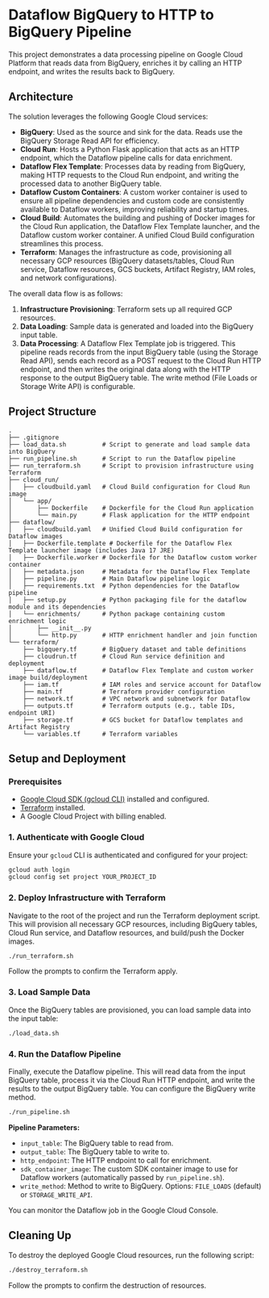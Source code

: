 # Dataflow BigQuery to HTTP to BigQuery Pipeline

This project demonstrates a data processing pipeline on Google Cloud Platform that reads data from BigQuery, enriches it by calling an HTTP endpoint, and writes the results back to BigQuery.

## Architecture

The solution leverages the following Google Cloud services:

- **BigQuery**: Used as the source and sink for the data. Reads use the BigQuery Storage Read API for efficiency.
- **Cloud Run**: Hosts a Python Flask application that acts as an HTTP endpoint, which the Dataflow pipeline calls for data enrichment.
- **Dataflow Flex Template**: Processes data by reading from BigQuery, making HTTP requests to the Cloud Run endpoint, and writing the processed data to another BigQuery table.
- **Dataflow Custom Containers**: A custom worker container is used to ensure all pipeline dependencies and custom code are consistently available to Dataflow workers, improving reliability and startup times.
- **Cloud Build**: Automates the building and pushing of Docker images for the Cloud Run application, the Dataflow Flex Template launcher, and the Dataflow custom worker container. A unified Cloud Build configuration streamlines this process.
- **Terraform**: Manages the infrastructure as code, provisioning all necessary GCP resources (BigQuery datasets/tables, Cloud Run service, Dataflow resources, GCS buckets, Artifact Registry, IAM roles, and network configurations).

The overall data flow is as follows:

1.  **Infrastructure Provisioning**: Terraform sets up all required GCP resources.
2.  **Data Loading**: Sample data is generated and loaded into the BigQuery input table.
3.  **Data Processing**: A Dataflow Flex Template job is triggered. This pipeline reads records from the input BigQuery table (using the Storage Read API), sends each record as a POST request to the Cloud Run HTTP endpoint, and then writes the original data along with the HTTP response to the output BigQuery table. The write method (File Loads or Storage Write API) is configurable.

## Project Structure

```
.
├── .gitignore
├── load_data.sh          # Script to generate and load sample data into BigQuery
├── run_pipeline.sh       # Script to run the Dataflow pipeline
├── run_terraform.sh      # Script to provision infrastructure using Terraform
├── cloud_run/
│   ├── cloudbuild.yaml   # Cloud Build configuration for Cloud Run image
│   └── app/
│       ├── Dockerfile    # Dockerfile for the Cloud Run application
│       └── main.py       # Flask application for the HTTP endpoint
├── dataflow/
│   ├── cloudbuild.yaml   # Unified Cloud Build configuration for Dataflow images
│   ├── Dockerfile.template # Dockerfile for the Dataflow Flex Template launcher image (includes Java 17 JRE)
│   ├── Dockerfile.worker # Dockerfile for the Dataflow custom worker container
│   ├── metadata.json     # Metadata for the Dataflow Flex Template
│   ├── pipeline.py       # Main Dataflow pipeline logic
│   ├── requirements.txt  # Python dependencies for the Dataflow pipeline
│   ├── setup.py          # Python packaging file for the dataflow module and its dependencies
│   └── enrichments/      # Python package containing custom enrichment logic
│       ├── __init__.py
│       └── http.py       # HTTP enrichment handler and join function
└── terraform/
    ├── bigquery.tf       # BigQuery dataset and table definitions
    ├── cloudrun.tf       # Cloud Run service definition and deployment
    ├── dataflow.tf       # Dataflow Flex Template and custom worker image build/deployment
    ├── iam.tf            # IAM roles and service account for Dataflow
    ├── main.tf           # Terraform provider configuration
    ├── network.tf        # VPC network and subnetwork for Dataflow
    ├── outputs.tf        # Terraform outputs (e.g., table IDs, endpoint URI)
    ├── storage.tf        # GCS bucket for Dataflow templates and Artifact Registry
    └── variables.tf      # Terraform variables
```

## Setup and Deployment

### Prerequisites

*   [Google Cloud SDK (gcloud CLI)](https://cloud.google.com/sdk/docs/install) installed and configured.
*   [Terraform](https://www.terraform.io/downloads.html) installed.
*   A Google Cloud Project with billing enabled.

### 1. Authenticate with Google Cloud

Ensure your `gcloud` CLI is authenticated and configured for your project:

```bash
gcloud auth login
gcloud config set project YOUR_PROJECT_ID
```

### 2. Deploy Infrastructure with Terraform

Navigate to the root of the project and run the Terraform deployment script. This will provision all necessary GCP resources, including BigQuery tables, Cloud Run service, and Dataflow resources, and build/push the Docker images.

```bash
./run_terraform.sh
```

Follow the prompts to confirm the Terraform apply.

### 3. Load Sample Data

Once the BigQuery tables are provisioned, you can load sample data into the input table:

```bash
./load_data.sh
```

### 4. Run the Dataflow Pipeline

Finally, execute the Dataflow pipeline. This will read data from the input BigQuery table, process it via the Cloud Run HTTP endpoint, and write the results to the output BigQuery table. You can configure the BigQuery write method.

```bash
./run_pipeline.sh
```

**Pipeline Parameters:**
*   `input_table`: The BigQuery table to read from.
*   `output_table`: The BigQuery table to write to.
*   `http_endpoint`: The HTTP endpoint to call for enrichment.
*   `sdk_container_image`: The custom SDK container image to use for Dataflow workers (automatically passed by `run_pipeline.sh`).
*   `write_method`: Method to write to BigQuery. Options: `FILE_LOADS` (default) or `STORAGE_WRITE_API`.

You can monitor the Dataflow job in the Google Cloud Console.

## Cleaning Up

To destroy the deployed Google Cloud resources, run the following script:

```bash
./destroy_terraform.sh
```

Follow the prompts to confirm the destruction of resources.